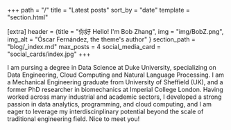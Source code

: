 +++
path = "/"
title = "Latest posts"
sort_by = "date"
template = "section.html"

[extra]
header = {title = "你好 Hello! I'm Bob Zhang", img = "img/BobZ.png", img_alt = "Óscar Fernández, the theme's author" }
section_path = "blog/_index.md"
max_posts = 4
social_media_card = "social_cards/index.jpg"
+++

I am pursing a degree in Data Science at Duke University, specializing on Data Engineering, Cloud Computing and Natural Language Processing. I am a Mechanical Engineering graduate from University of Sheffield (UK), and a former PhD researcher in biomechanics at Imperial College London. Having worked across many industrial and academic sectors, I developed a strong passion in data analytics, programming, and cloud computing, and I am eager to leverage my interdiscinplinary potential beyond the scale of traditional engineering field. Nice to meet you! 
